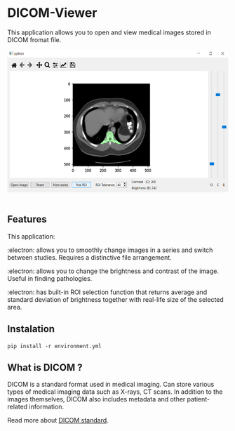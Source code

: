 # DICOM-Viewer

This application allows you to open and view medical images stored in DICOM fromat file.

<div>
<img src="https://github.com/zuzanna01/DICOM-Viewer/blob/main/dicom_viewer.png" title="dicom_viewer" alt="dicom_viewer" width="540" height="325"/>&nbsp
<div>

## Features

This application:

:electron: allows you to smoothly change images in a series and switch between studies. Requires a distinctive file arrangement.

:electron: allows you to change the brightness and contrast of the image. Useful in finding pathologies.

:electron: has built-in ROI selection function that returns average and standard deviation of  brightness
together with real-life size of the selected area.

## Instalation
```
pip install -r environment.yml
```

## What is DICOM ?

DICOM is a standard format used in medical imaging. Can store various types of medical imaging data such as X-rays, CT scans.
In addition to the images themselves, DICOM also includes metadata and other patient-related information.

Read more about [DICOM standard](https://www.dicomstandard.org).

